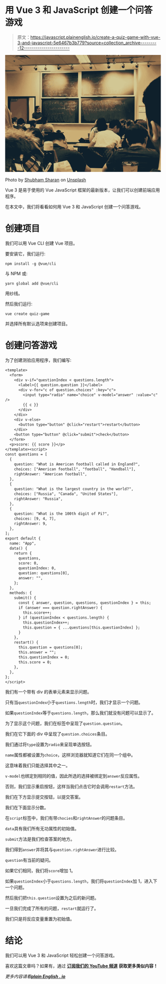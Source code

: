 # 用 Vue 3 和 JavaScript 创建一个问答游戏

> 原文：<https://javascript.plainenglish.io/create-a-quiz-game-with-vue-3-and-javascript-5e6467b3b779?source=collection_archive---------12----------------------->

![](img/23509057b29f9746d1a82a6e0fed11aa.png)

Photo by [Shubham Sharan](https://unsplash.com/@shubhamsharan?utm_source=medium&utm_medium=referral) on [Unsplash](https://unsplash.com?utm_source=medium&utm_medium=referral)

Vue 3 是易于使用的 Vue JavaScript 框架的最新版本，让我们可以创建前端应用程序。

在本文中，我们将看看如何用 Vue 3 和 JavaScript 创建一个问答游戏。

# 创建项目

我们可以用 Vue CLI 创建 Vue 项目。

要安装它，我们运行:

```
npm install -g @vue/cli
```

与 NPM 或:

```
yarn global add @vue/cli
```

用纱线。

然后我们运行:

```
vue create quiz-game
```

并选择所有默认选项来创建项目。

# 创建问答游戏

为了创建测验应用程序，我们编写:

```
<template>
  <form>
    <div v-if="questionIndex < questions.length">
      <label>{{ question.question }}</label>
      <div v-for="c of question.choices" :key="c">
        <input type="radio" name="choice" v-model="answer" :value="c" />
        {{ c }}
      </div>
    </div>
    <div v-else>
      <button type="button" @click="restart">restart</button>
    </div>
    <button type="button" @click="submit">check</button>
  </form>
  <p>score: {{ score }}</p>
</template><script>
const questions = [
  {
    question: "What is American football called in England?",
    choices: ["American football", "football", "Handball"],
    rightAnswer: "American football",
  },
  {
    question: "What is the largest country in the world?",
    choices: ["Russia", "Canada", "United States"],
    rightAnswer: "Russia",
  },
  {
    question: "What is the 100th digit of Pi?",
    choices: [9, 4, 7],
    rightAnswer: 9,
  },
];
export default {
  name: "App",
  data() {
    return {
      questions,
      score: 0,
      questionIndex: 0,
      question: questions[0],
      answer: "",
    };
  },
  methods: {
    submit() {
      const { answer, question, questions, questionIndex } = this;
      if (answer === question.rightAnswer) {
        this.score++;
      } if (questionIndex < questions.length) {
        this.questionIndex++;
        this.question = { ...questions[this.questionIndex] };
      }
    },
    restart() {
      this.question = questions[0];
      this.answer = "";
      this.questionIndex = 0;
      this.score = 0;
    },
  },
};
</script>
```

我们有一个带有 div 的表单元素来显示问题。

只有当`questionIndex`小于`questions.length`时，我们才显示一个问题。

如果`questionIndex`等于`questions.length`，那么我们就没有问题可以显示了。

为了显示这个问题，我们在标签中呈现了`question.question`。

我们在它下面的 div 中呈现了`question.choices`条目。

我们通过将`type`设置为`radio`来呈现单选按钮。

`name`属性都被设置为`choice`，这样浏览器就知道它们在同一个组中。

这意味着我们只能选择其中之一。

`v-model`也绑定到相同的值，因此所选的选择被绑定到`answer`反应属性。

否则，我们显示重启按钮，这样当我们点击它时会调用`restart`方法。

我们在下方显示提交按钮，以提交答案。

我们在下面显示分数。

在`script`标签中，我们有带`chocies`和`rightAnswer`的问题条目。

`data`具有我们所有无功属性的初始值。

`submit`方法是我们检查答案的地方。

我们得到`answer`并将其与`question.rightAnswer`进行比较。

`question`有当前的疑问。

如果它们相同，我们将`score`增加 1。

如果`questionIndex`小于`questions.length`，我们将`questionIndex`加 1，进入下一个问题。

然后我们把`this.question`设置为之后的新问题。

一旦我们完成了所有的问题，`restart`就运行了。

我们只是将反应变量重置为初始值。

# 结论

我们可以用 Vue 3 和 JavaScript 轻松创建一个问答游戏。

喜欢这篇文章吗？如果有，通过 [**订阅我们的 YouTube 频道**](https://www.youtube.com/channel/UCtipWUghju290NWcn8jhyAw?sub_confirmation=true) **获取更多类似内容！**

*更多内容请看*[***plain English . io***](https://plainenglish.io/)